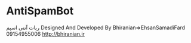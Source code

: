 # AntiSpamBot
ربات آنتی اسپم 
 Designed And Developed By Bhiranian=>EhsanSamadiFard 09154955006 http://bhiranian.ir 
 
